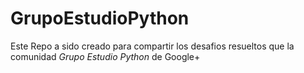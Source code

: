 GrupoEstudioPython
==================

Este Repo a sido creado para compartir
los desafios resueltos que la comunidad
*Grupo Estudio Python* de Google+
